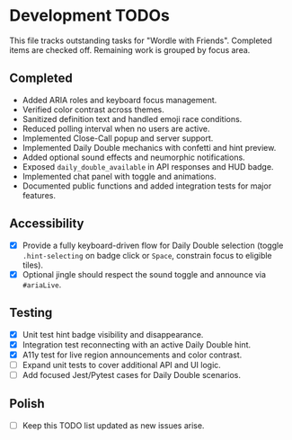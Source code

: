 # Development TODOs

This file tracks outstanding tasks for "Wordle with Friends". Completed items are checked off. Remaining work is grouped by focus area.

## Completed

- Added ARIA roles and keyboard focus management.
- Verified color contrast across themes.
- Sanitized definition text and handled emoji race conditions.
- Reduced polling interval when no users are active.
- Implemented Close-Call popup and server support.
- Implemented Daily Double mechanics with confetti and hint preview.
- Added optional sound effects and neumorphic notifications.
- Exposed `daily_double_available` in API responses and HUD badge.
- Implemented chat panel with toggle and animations.
- Documented public functions and added integration tests for major features.

## Accessibility

- [x] Provide a fully keyboard-driven flow for Daily Double selection
      (toggle `.hint-selecting` on badge click or `Space`, constrain focus to eligible tiles).
- [x] Optional jingle should respect the sound toggle and announce via `#ariaLive`.

## Testing

- [x] Unit test hint badge visibility and disappearance.
 - [x] Integration test reconnecting with an active Daily Double hint.
- [x] A11y test for live region announcements and color contrast.
- [ ] Expand unit tests to cover additional API and UI logic.
- [ ] Add focused Jest/Pytest cases for Daily Double scenarios.

## Polish

- [ ] Keep this TODO list updated as new issues arise.
